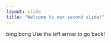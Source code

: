 ```yaml
---
layout: slide
title: "Welcome to our second slide!"
---
```

bing bong
Use the left arrow to go back!
